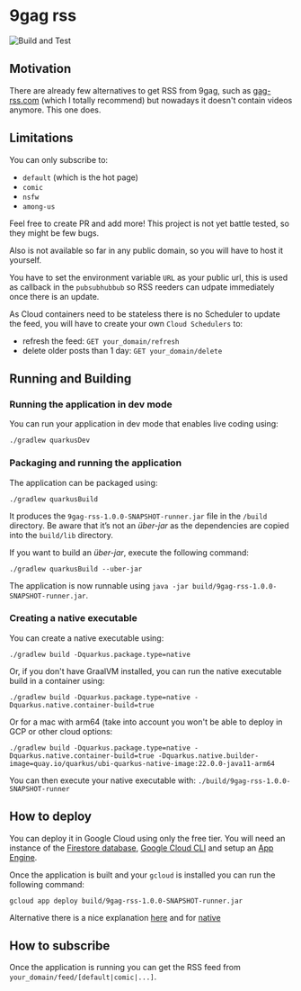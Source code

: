 # 9gag rss

![Build and Test](https://github.com/angel-git/9gag-rss/workflows/Build%20and%20Test/badge.svg?branch=master)

## Motivation

There are already few alternatives to get RSS from 9gag, such as [gag-rss.com](https://9gag-rss.com/) (which I totally recommend)
but nowadays it doesn't contain videos anymore. This one does.

## Limitations

You can only subscribe to:
- `default` (which is the hot page)
- `comic`
- `nsfw`
- `among-us`

Feel free to create PR and add more!
This project is not yet battle tested, so they might be few bugs.

Also is not available so far in any public domain, so you will have to host it yourself.

You have to set the environment variable `URL` as your public url, this is used as callback in the `pubsubhubbub`
so RSS reeders can udpate immediately once there is an update.

As Cloud containers need to be stateless there is no Scheduler to update the feed, you will have to create your own `Cloud Schedulers` to:

- refresh the feed: `GET your_domain/refresh`
- delete older posts than 1 day: `GET your_domain/delete`

## Running and Building

### Running the application in dev mode

You can run your application in dev mode that enables live coding using:
```shell script
./gradlew quarkusDev
```

### Packaging and running the application

The application can be packaged using:
```shell script
./gradlew quarkusBuild
```
It produces the `9gag-rss-1.0.0-SNAPSHOT-runner.jar` file in the `/build` directory.
Be aware that it’s not an _über-jar_ as the dependencies are copied into the `build/lib` directory.

If you want to build an _über-jar_, execute the following command:
```shell script
./gradlew quarkusBuild --uber-jar
```

The application is now runnable using `java -jar build/9gag-rss-1.0.0-SNAPSHOT-runner.jar`.

### Creating a native executable

You can create a native executable using: 
```shell script
./gradlew build -Dquarkus.package.type=native
```

Or, if you don't have GraalVM installed, you can run the native executable build in a container using: 
```shell script
./gradlew build -Dquarkus.package.type=native -Dquarkus.native.container-build=true
```

Or for a mac with arm64 (take into account you won't be able to deploy in GCP or other cloud options:

```shell script
./gradlew build -Dquarkus.package.type=native -Dquarkus.native.container-build=true -Dquarkus.native.builder-image=quay.io/quarkus/ubi-quarkus-native-image:22.0.0-java11-arm64
```

You can then execute your native executable with: `./build/9gag-rss-1.0.0-SNAPSHOT-runner`

## How to deploy

You can deploy it in Google Cloud using only the free tier.
You will need an instance of the [Firestore database](https://cloud.google.com/firestore/docs/quickstart-servers),
[Google Cloud CLI](https://cloud.google.com/sdk/docs/initializing) and setup an [App Engine](https://cloud.google.com/appengine).

Once the application is built and your `gcloud` is installed you can run the following command:

```shell script
gcloud app deploy build/9gag-rss-1.0.0-SNAPSHOT-runner.jar
```

Alternative there is a nice explanation [here](https://quarkify.net/how-to-deploy-quarkus-on-google-app-engine/)
and for [native](https://medium.com/@alexismp/deploying-a-quarkus-app-to-google-cloud-run-c4a8ca3be526)

## How to subscribe

Once the application is running you can get the RSS feed from `your_domain/feed/[default|comic|...]`.


